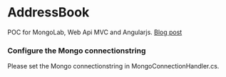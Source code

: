 AddressBook
===========

POC for MongoLab, Web Api MVC and Angularjs.
[Blog post](http://www.thebuttonfactory.nl/?p=1952) 

### Configure the Mongo connectionstring
Please set the Mongo connectionstring in MongoConnectionHandler.cs.
